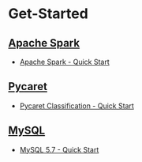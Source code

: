 # Get-Started

## [Apache Spark](https://github.com/hansung-dev/Quick-Start/tree/main/spark)

* [Apache Spark - Quick Start](https://github.com/hansung-dev/Get-Started/blob/main/spark/Apache%20Spark%20-%20Quick%20Start.md)

## [Pycaret](https://github.com/hansung-dev/Quick-Start/tree/main/Pycaret)

* [Pycaret Classification - Quick Start](https://github.com/hansung-dev/Get-Started/blob/main/Pycaret/Pycaret%20Classification%20-%20Quick%20Start.md)

## [MySQL](https://github.com/hansung-dev/Quick-Start/tree/main/MySQL)

* [MySQL 5.7 - Quick Start](https://github.com/hansung-dev/Quick-Start/blob/main/MySQL/Apache%20Spark%20-%20Quick%20Start.md)


